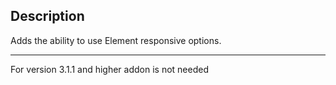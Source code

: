 ## Description

Adds the ability to use Element responsive options.

---

For version 3.1.1 and higher addon is not needed
